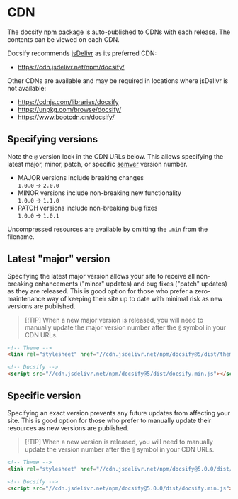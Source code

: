 # CDN

The docsify [npm package](https://www.npmjs.com/package/docsify) is auto-published to CDNs with each release. The contents can be viewed on each CDN.

Docsify recommends [jsDelivr](//cdn.jsdelivr.net) as its preferred CDN:

- https://cdn.jsdelivr.net/npm/docsify/

Other CDNs are available and may be required in locations where jsDelivr is not available:

- https://cdnjs.com/libraries/docsify
- https://unpkg.com/browse/docsify/
- https://www.bootcdn.cn/docsify/

## Specifying versions

Note the `@` version lock in the CDN URLs below. This allows specifying the latest major, minor, patch, or specific [semver](https://semver.org) version number.

- MAJOR versions include breaking changes<br>
  `1.0.0` → `2.0.0`
- MINOR versions include non-breaking new functionality<br>
  `1.0.0` → `1.1.0`
- PATCH versions include non-breaking bug fixes<br>
  `1.0.0` → `1.0.1`

Uncompressed resources are available by omitting the `.min` from the filename.

## Latest "major" version

Specifying the latest major version allows your site to receive all non-breaking enhancements ("minor" updates) and bug fixes ("patch" updates) as they are released. This is good option for those who prefer a zero-maintenance way of keeping their site up to date with minimal risk as new versions are published.

> [!TIP] When a new major version is released, you will need to manually update the major version number after the `@` symbol in your CDN URLs.

<!-- prettier-ignore -->
```html
<!-- Theme -->
<link rel="stylesheet" href="//cdn.jsdelivr.net/npm/docsify@5/dist/themes/addons/vue.min.css" />

<!-- Docsify -->
<script src="//cdn.jsdelivr.net/npm/docsify@5/dist/docsify.min.js"></script>
```

## Specific version

Specifying an exact version prevents any future updates from affecting your site. This is good option for those who prefer to manually update their resources as new versions are published.

> [!TIP] When a new version is released, you will need to manually update the version number after the `@` symbol in your CDN URLs.

<!-- prettier-ignore -->
```html
<!-- Theme -->
<link rel="stylesheet" href="//cdn.jsdelivr.net/npm/docsify@5.0.0/dist/themes/addons/vue.min.css" />

<!-- Docsify -->
<script src="//cdn.jsdelivr.net/npm/docsify@5.0.0/dist/docsify.min.js"></script>
```
